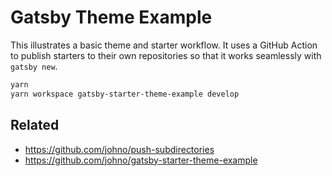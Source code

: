 # Gatsby Theme Example

This illustrates a basic theme and starter workflow. It uses a GitHub Action to publish
starters to their own repositories so that it works seamlessly with `gatsby new`.

```sh
yarn
yarn workspace gatsby-starter-theme-example develop
```

## Related

- https://github.com/johno/push-subdirectories
- https://github.com/johno/gatsby-starter-theme-example
